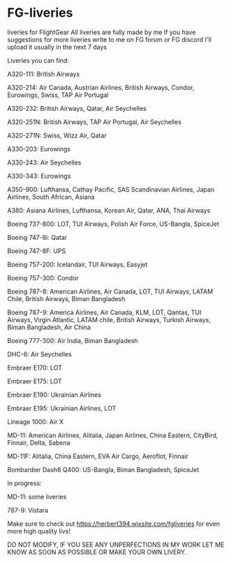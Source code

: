 # FG-liveries
liveries for FlightGear
All liveries are fully made by me
If you have suggestions for more liveries write to me on FG forum or FG discord
I'll upload it usually in the next 7 days

Liveries you can find:

A320-111: British Airways

A320-214: Air Canada, Austrian Airlines, British Airways, Condor, Eurowings, Swiss, TAP Air Portugal

A320-232: British Airways, Qatar, Air Seychelles

A320-251N: British Airways, TAP Air Portugal, Air Seychelles

A320-271N: Swiss, Wizz Air, Qatar

A330-203: Eurowings

A330-243: Air Seychelles

A330-343: Eurowings

A350-900: Lufthansa, Cathay Pacific, SAS Scandinavian Airlines, Japan Airlines, South African, Asiana

A380: Asiana Airlines, Lufthansa, Korean Air, Qatar, ANA, Thai Airways

Boeing 737-800: LOT, TUI Airways, Polish Air Force, US-Bangla, SpiceJet

Boeing 747-8i: Qatar

Boeing 747-8F: UPS

Boeing 757-200: Icelandair, TUI Airways, Easyjet

Boeing 757-300: Condor

Boeing 787-8: American Airlines, Air Canada, LOT, TUI Airways, LATAM Chile, British Airways, Biman Bangladesh

Boeing 787-9: America Airlines, Air Canada, KLM, LOT, Qantas, TUI Airways, Virgin Atlantic, LATAM chile, British Airways, Turkish Airways, Biman Bangladesh, Air China

Boeing 777-300: Air India, Biman Bangladesh

DHC-6: Air Seychelles

Embraer E170: LOT

Embraer E175: LOT

Embraer E190: Ukrainian Airlines

Embraer E195: Ukrainian Airlines, LOT 

Lineage 1000: Air X

MD-11: American Airlines, Alitalia, Japan Airlines, China Eastern, CityBird, Finnair, Delta, Sabena

MD-11F: Alitalia, China Eastern, EVA Air Cargo, Aeroflot, Finnair

Bombardier Dash8 Q400: US-Bangla, Biman Bangladesh, SpiceJet

In progress:

MD-11: some liveries

787-9: Vistara

Make sure to check out https://herbert394.wixsite.com/fgliveries for even more high quality livs!

DO NOT MODIFY, IF YOU SEE ANY UNPERFECTIONS IN MY WORK LET ME KNOW AS SOON AS POSSIBLE OR MAKE YOUR OWN LIVERY. 
